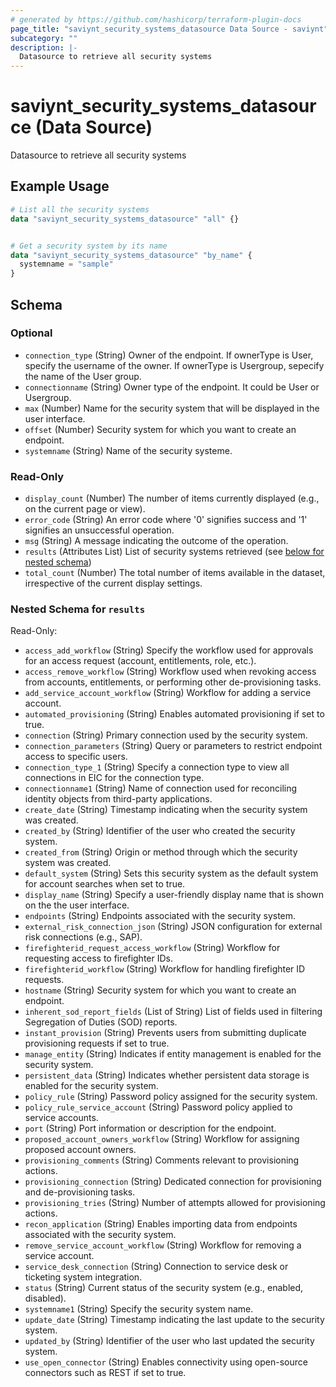 ```yaml
---
# generated by https://github.com/hashicorp/terraform-plugin-docs
page_title: "saviynt_security_systems_datasource Data Source - saviynt"
subcategory: ""
description: |-
  Datasource to retrieve all security systems
---
```


# saviynt_security_systems_datasource (Data Source)

Datasource to retrieve all security systems

## Example Usage

```terraform
# List all the security systems
data "saviynt_security_systems_datasource" "all" {}


# Get a security system by its name
data "saviynt_security_systems_datasource" "by_name" {
  systemname = "sample"
}
```

<!-- schema generated by tfplugindocs -->
## Schema

### Optional

- `connection_type` (String) Owner of the endpoint. If ownerType is User, specify the username of the owner. If ownerType is Usergroup, sepecify the name of the User group.
- `connectionname` (String) Owner type of the endpoint. It could be User or Usergroup.
- `max` (Number) Name for the security system that will be displayed in the user interface.
- `offset` (Number) Security system for which you want to create an endpoint.
- `systemname` (String) Name of the security systeme.

### Read-Only

- `display_count` (Number) The number of items currently displayed (e.g., on the current page or view).
- `error_code` (String) An error code where '0' signifies success and '1' signifies an unsuccessful operation.
- `msg` (String) A message indicating the outcome of the operation.
- `results` (Attributes List) List of security systems retrieved (see [below for nested schema](#nestedatt--results))
- `total_count` (Number) The total number of items available in the dataset, irrespective of the current display settings.

<a id="nestedatt--results"></a>
### Nested Schema for `results`

Read-Only:

- `access_add_workflow` (String) Specify the workflow used for approvals for an access request (account, entitlements, role, etc.).
- `access_remove_workflow` (String) Workflow used when revoking access from accounts, entitlements, or performing other de-provisioning tasks.
- `add_service_account_workflow` (String) Workflow for adding a service account.
- `automated_provisioning` (String) Enables automated provisioning if set to true.
- `connection` (String) Primary connection used by the security system.
- `connection_parameters` (String) Query or parameters to restrict endpoint access to specific users.
- `connection_type_1` (String) Specify a connection type to view all connections in EIC for the connection type.
- `connectionname1` (String) Name of connection used for reconciling identity objects from third-party applications.
- `create_date` (String) Timestamp indicating when the security system was created.
- `created_by` (String) Identifier of the user who created the security system.
- `created_from` (String) Origin or method through which the security system was created.
- `default_system` (String) Sets this security system as the default system for account searches when set to true.
- `display_name` (String) Specify a user-friendly display name that is shown on the the user interface.
- `endpoints` (String) Endpoints associated with the security system.
- `external_risk_connection_json` (String) JSON configuration for external risk connections (e.g., SAP).
- `firefighterid_request_access_workflow` (String) Workflow for requesting access to firefighter IDs.
- `firefighterid_workflow` (String) Workflow for handling firefighter ID requests.
- `hostname` (String) Security system for which you want to create an endpoint.
- `inherent_sod_report_fields` (List of String) List of fields used in filtering Segregation of Duties (SOD) reports.
- `instant_provision` (String) Prevents users from submitting duplicate provisioning requests if set to true.
- `manage_entity` (String) Indicates if entity management is enabled for the security system.
- `persistent_data` (String) Indicates whether persistent data storage is enabled for the security system.
- `policy_rule` (String) Password policy assigned for the security system.
- `policy_rule_service_account` (String) Password policy applied to service accounts.
- `port` (String) Port information or description for the endpoint.
- `proposed_account_owners_workflow` (String) Workflow for assigning proposed account owners.
- `provisioning_comments` (String) Comments relevant to provisioning actions.
- `provisioning_connection` (String) Dedicated connection for provisioning and de-provisioning tasks.
- `provisioning_tries` (String) Number of attempts allowed for provisioning actions.
- `recon_application` (String) Enables importing data from endpoints associated with the security system.
- `remove_service_account_workflow` (String) Workflow for removing a service account.
- `service_desk_connection` (String) Connection to service desk or ticketing system integration.
- `status` (String) Current status of the security system (e.g., enabled, disabled).
- `systemname1` (String) Specify the security system name.
- `update_date` (String) Timestamp indicating the last update to the security system.
- `updated_by` (String) Identifier of the user who last updated the security system.
- `use_open_connector` (String) Enables connectivity using open-source connectors such as REST if set to true.
